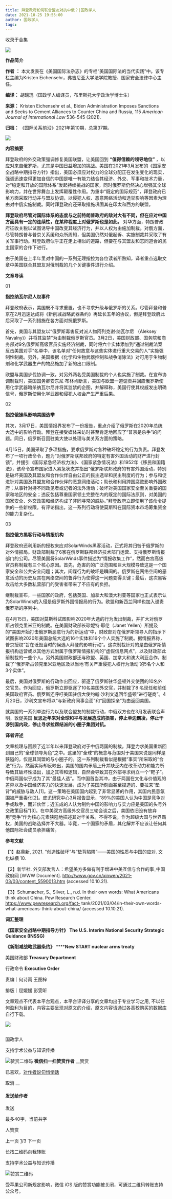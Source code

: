 ```yaml
---
title: 拜登政府如何联合盟友对抗中俄？|国政学人
date: 2021-10-25 19:55:00
author: 国政学人
tags: 
---
```



收录于合集

![](/images/428/2.gif)

  

**作品简介**

 **作者** **：** 本文发表在《美国国际法杂志》的专栏“美国国际法的当代实践”中。该专栏主编为Kristen
Eichensehr，弗吉尼亚大学法学院教授、国家安全法律中心主任。

 **编译：** 胡瑞琨（国政学人编译员，布里斯托大学政治学博士生）

 **来源：** Kristen Eichensehr et al., Biden Administration Imposes Sanctions and
Seeks to Cement Alliances to Counter China and Russia, 115 _American Journal
of International Law_ 536-545 (2021).

 **归档：** 《国际关系前沿》2021年第10期，总第37期。  

  

![](/images/428/3.jpeg)

  

 **内容摘要**

  

拜登政府的外交政策强调修复美国联盟，让美国回到 **“值得信赖的领导地位”**
，以应对来自俄罗斯，尤其是中国日益增加的挑战。美国在2021年3月发布的《国家安全战略中期指导方针》指出，美国必须应对权力的全球分配正在发生变化的现实，强调迅速变得更加自信的中国是唯一有能力结合其经济、外交、军事和技术力量，对“稳定和开放的国际体系”发起持续挑战的国家，同时俄罗斯仍然决心增强其全球影响力，并在世界舞台上发挥颠覆性作用。为重申“既定的国际规范”，拜登政府已单方面采取行动并与盟友协调，以侵犯人权、恶意网络活动和选举影响等因素为理由对中俄实施制裁。同时拜登政府还采取措施巩固其在印太和西方的联盟。  

  

 **拜登政府尽管对国际体系的态度与之前特朗普政府的敌对大有不同，但在应对中国方面具有一定的连续性，在某种程度上对俄罗斯也是如此。**
对华方面，特朗普政府征收关税以试图诱导中国改变其经济行为，并以人权为由施加制裁。对俄方面，尽管特朗普与普京关系缓和众所周知，但美国仍然对俄起诉、实施制裁并采取了有关军事行动。拜登政府似乎正在走上相似的道路，但要在与其盟友和志同道合的民主国家的合作下进行。

  

由于美国在上半年里对中国的一系列无理指控为各位读者所熟知，译者重点选取文章中美国联合其盟友对俄制裁的几个关键事件进行介绍。

  

 **文章导读**

  

01

 **指控纳瓦尔尼人权事件**

  

拜登政府表示，美国既不寻求重置，也不寻求升级与俄罗斯的关系。尽管拜登和普京在2月迅速达成将《新削减战略武器条约》再延长五年的协议，但是拜登政府此后采取了一系列措施在各方面对抗俄罗斯。  

  

首先，美国与其盟友以“俄罗斯毒害反对派人物阿列克谢·纳瓦尔尼 （Aleksey
Navalny)）并将其监禁”为由制裁俄罗斯官员。3月2日，美国财政部、国务院和商务部对9名俄罗斯高级官员实施经济制裁，同时将六个实体添加到“通过制裁法案反击美国对手”名单中，该名单对“任何故意与这些实体进行重大交易的人”实施强制性制裁。另外，美国根据《化学和生物武器控制和战争消除法》对可用于生物制剂和化学武器生产的物品施加了新的出口限制。

  

欧盟与美国步伐协调一致，对另外两名受美国制裁的个人也实施了制裁。在宣布协调制裁时，美国国务卿安东尼·布林肯断言，美国与欧盟一道谴责并回应俄罗斯使用化学武器暗杀纳瓦尔尼并将其监禁的企图，并解释称，美国行使其权威发出明确信号，俄罗斯使用化学武器和侵犯人权会产生严重后果。

  

02

 **指控俄操纵影响美国选举**

  

其次，3月17日，美国情报界发布了一份报告，重点介绍了俄罗斯在2020年总统大选中的影响行动。拜登在接受媒体采访时甚至肯定地回应了“普京是杀手”的问题。同日，俄罗斯召回驻美大使以处理与美关系方面的策略。

  

4月15日，美国采取了多项措施，要求俄罗斯对各种破坏稳定的行为负责。拜登发布了一项行政命令，题为“对俄罗斯联邦政府的特定有害外国活动的财产进行封锁”，并援引《国际紧急经济权力法》、《国家紧急情况法》和1952年《移民和国籍法》，该命令宣布国家进入紧急状态并指出“俄罗斯联邦政府的有害外国活动，特别是破坏美国及其盟友和合作伙伴自由公正的民主选举和民主制度的行为；参与和促进针对美国及其盟友和合作伙伴的恶意网络活动；助长和利用跨国腐败影响外国政府；从事针对持不同政见者或记者的法外活动；破坏对美国国家安全至关重要的国家和地区的安全；违反包括尊重国家领土完整在内的既定的国际法原则，对美国的国家安全、外交政策和经济构成了非同寻常的威胁。”拜登政府立即使用了该命令提供的一些新权限。有评论指出，这一系列行动将使莫斯科在国际资本市场筹集资金的能力复杂化。

  

03

 **指控俄方黑客行动与情报机构**

  

拜登政府还利用新的授权来应对SolarWinds黑客活动，正式将其归咎于俄罗斯的对外情报局。财政部制裁了6家在俄罗斯联邦经济技术部门运营、支持俄罗斯情报部门的公司。尽管美国将SolarWinds事件描述为“情报收集工作”，然而白宫高级官员称制裁有三个核心原因。首先，危害的的广泛范围和巨大规模导致这是一个国家安全和公共安全问题；其次，间谍行为的破坏是瞬间的。俄罗斯在网络空间的恶意活动的历史及其在网络空间的鲁莽行为使得这一问题变得关键；最后，这次黑客攻击给大多数私营部门的受害者带来了不应有的负担。

  

继制裁宣布，一些国家的政府，包括英国、加拿大和澳大利亚等国家也正式表示认为SolarWinds的入侵是俄罗斯外国情报局的行为。欧盟和新西兰同样也加入谴责俄罗斯的序列中。

  

在4月15日，美国对莫斯科试图影响2020年大选的行为发出制裁，并扩大对俄罗斯占领克里米亚的制裁。在美国财政部长珍妮特·耶伦（Janet
Yellen）所提及的“美国开始打击俄罗斯恶意行为的新运动”中，财政部对在俄罗斯领导人的指示下试图影响2020年美国总统大选的16个实体和16个个人实施了制裁。据情报界称，普京授权“旨在诋毁当时的候选人拜登的影响行动”。这次制裁针对的是由俄罗斯情报机构运营或以其他方式附属于俄罗斯情报机构的“虚假信息网点”，以及财政部此前制裁的一些个人。另外美国财政部还与欧盟、英国、加拿大和澳大利亚合作，制裁了“俄罗斯占领克里米亚地区及以当地‘有关严重侵犯人权行为活动’的5名个人和3个实体”。

  

最后，美国对俄罗斯的行动作出回应，驱逐了俄罗斯驻华盛顿外交使团的10名外交官员。作为回应，俄罗斯立即驱逐了10名美国外交官，并制裁了8
名现任和前任美国政府官员。俄罗斯还呼吁美国驻俄大使约翰·沙利文返回华盛顿“进行磋商”。4月20日，沙利文宣布将以“与新政府同事会面”和“回国探亲”为由返回美国。

  

就美国的一系列单边行为以及联合盟友的制裁行动，中俄双方也在3月发表联合声明，敦促美国
**反思近年来对全球和平与发展造成的损害，停止单边霸凌，停止干涉别国内政，停止寻求拉帮结派的小圈子集团对抗。**

  

 **译者评述**

  

文章梳理与回顾了近半年以来拜登政府对于中俄两国的制裁。拜登力求美国重新回到自己的“全球领导角色”之中。这里的“全球”的概念与范围对于美国来说是同样是狭隘的，仅是其同盟的与小圈子的。这一系列制裁看似是根据“事实”所采取的“合法”行为，然而实际却反映出，美国的国内矛盾上升并缺乏内在改革动力和能力所导致其破坏性溢出，加之其零和逻辑，自然会导致其在外部寻求树立一个“靶子”。中俄两国似乎成为了其“最佳人选”。而中国首当其冲，由于两国在文化与价值观的差异以及中国经济实力的快速发展，成为了美国所刻画甚至捏造的、要拉来“垫背”的威胁与敌人[1]。这一策略在美国国内起到了非常显著的作用，其国内民意氛围被严重毒化[2]。皮尤研究中心3月报告显示，“89%的美国人认为中国是竞争对手或敌手，而非伙伴；近五成的人认为制约中国的影响力与实力应是美国的头号外交政策目标”[3]。在中美双方高级外交官员三轮会谈之后，美国依旧没有放弃用“竞争”作为核心元素狭隘地描述其对华关系。不得不说，作为超级大国与世界霸权，美国的战略选择并不大器。毕竟，一个国家的矛盾，其化解并不应该让任何其他国际社会成员承担痛苦。

  

  

 **参考文献**

【1】赵鼎新, 2021. “创造性破坏”与“垫背陷阱”——美国的性质与中国的应对. 文化纵横 10.  

【2】新华社. 外交部发言人：希望美方多做有利于增进中美互信与合作的事_中国政府网 [WWW Document].
http://www.gov.cn/xinwen/2021-03/03/content_5590013.htm (accessed 10.10.21).

【3】Schumacher, S., Silver, L., n.d. In their own words: What Americans think
about China. Pew Research Center. https://www.pewresearch.org/fact-
tank/2021/03/04/in-their-own-words-what-americans-think-about-china/ (accessed
10.10.21).

  

 **词汇整理**

 **《国家安全战略中期指导方针》** **The U.S. Interim National Security Strategic Guidance
(INSSG)**

 **《新削减战略武器条约》** ******New START nuclear arms treaty**

美国财政部 **Treasury Department**

行政命令 **Executive Order**

  

责编｜何诗雨 王图梓

排版｜屈媛媛 彭雯昕

文章观点不代表本平台观点，本平台评译分享的文章均出于专业学习之用, 不以任何盈利为目的，内容主要呈现对原文的介绍，原文内容请通过各高校购买的数据库自行下载。

![](/images/428/4.gif)

![]()

国政学人

支持学术公益与知识传播

![赞赏二维码]() **微信扫一扫赞赏作者** __赞赏

已喜欢，[对作者说句悄悄话](javascript:;)

取消 __

#### 发送给作者

发送

最多40字，当前共字

[](javascript:;) 人赞赏

上一页 [1](javascript:;)/3 下一页

长按二维码向我转账

支持学术公益与知识传播

![赞赏二维码]()

受苹果公司新规定影响，微信 iOS 版的赞赏功能被关闭，可通过二维码转账支持公众号。

